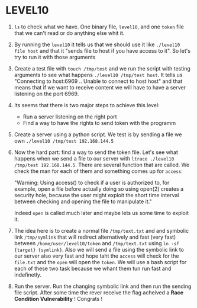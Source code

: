 LEVEL10
=======

1. `ls` to check what we have. One binary file, `level10`, and one `token` file that we can't read or do anything else whit it.

2. By running the `level10` it tells us that we should use it like `./level10 file host` and that it "sends file to host if you have access to it". So let's try to run it with those arguments

3. Create a test file with `touch /tmp/test` and we run the script with testing arguments to see what happens `./level10 /tmp/test host`. It tells us "Connecting to host:6969 .. Unable to connect to host host" and that means that if we want to receive content we will have to have a server listening on the port 6969.

4. Its seems that there is two major steps to achieve this level:
    - Run a server listening on the right port 
    - Find a way to have the rights to send token with the programm

5. Create a server using a python script. We test is by sending a file we own `./level10 /tmp/test 192.168.144.5`

6. Now the hard part: find a way to send the token file. Let's see what happens when we send a file to our server with `ltrace ./level10 /tmp/test 192.168.144.5`. There are several function that are called. We check the man for each of them and something comes up for `access`: 

    "Warning: Using access() to check if a user is authorized to, for  example, open a file before actually doing so using open(2) creates a security hole, because the user  might  exploit  the  short  time  interval between  checking and opening the file to manipulate it."

    Indeed `open` is called much later and maybe lets us some time to exploit it.

7. The idea here is to create a normal file `/tmp/text.txt` and and symbolic link `/tmp/symlink` that will redirect alternatively and fast (very fast) between `/home/user/level10/token` and `/tmp/text.txt` using `ln -sf {target} {symlink}`. Also we will send a file using the symbolic link to our server also very fast and hope taht the `access` will check for the `file.txt` and the `open` will open the `token`. We will use a bash script for each of these two task because we whant them tun run fast and indefinetly.

8. Run the server. Run the changing symbolic link and then run the sending file script. After some time the rever receive the flag acheived a **Race Condition Vulnerability** ! Congrats !
